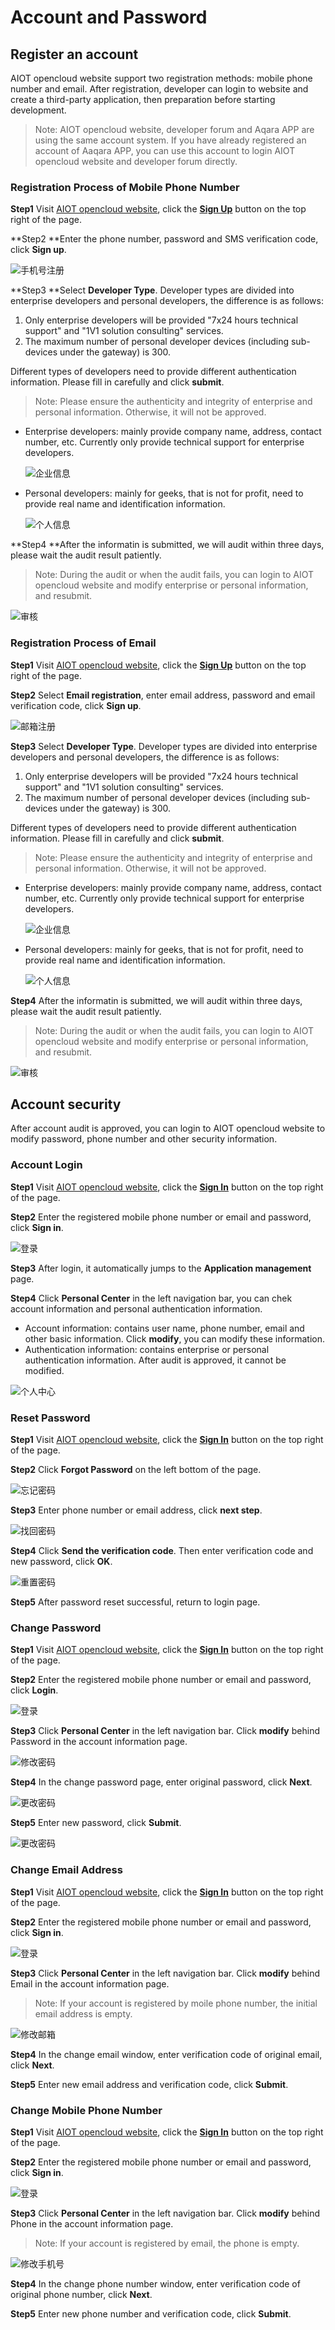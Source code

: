 # Account and Password


## Register an account

AIOT opencloud website support two registration methods: mobile phone number and email. After registration, developer can login to website and create a third-party application, then preparation before starting development. 

> Note: AIOT opencloud website, developer forum and Aqara APP are using the same account system. If you have already registered an account of Aaqara APP, you can use this account to login AIOT opencloud website and developer forum directly.


### Registration Process of Mobile Phone Number

**Step1** Visit [AIOT opencloud website](https://opencloud.aqara.cn/), click the [**Sign Up**](https://opencloud.aqara.cn/register) button on the top right of the page.

**Step2 **Enter the phone number, password and SMS verification code, click **Sign up**.

![手机号注册](http://cdn.cnbj2.fds.api.mi-img.com/cdn/aiot/doc-images/zh/guideline/account-and-password/signup1-phone.png)

**Step3 **Select **Developer Type**. Developer types are divided into enterprise developers and personal developers, the difference is as follows: 

1. Only enterprise developers will be provided "7x24 hours technical support" and "1V1 solution consulting" services.
2. The maximum number of personal developer devices (including sub-devices under the gateway) is 300. 

Different types of developers need to provide different authentication information. Please fill in carefully and click **submit**.

> Note: Please ensure the authenticity and integrity of enterprise and personal information. Otherwise, it will not be approved. 



- Enterprise developers: mainly provide company name, address, contact number, etc.  Currently only provide technical support for enterprise developers.

  ![企业信息](http://cdn.cnbj2.fds.api.mi-img.com/cdn/aiot/doc-images/zh/guideline/account-and-password/signup2-bussiness.png)

- Personal developers: mainly for geeks, that is not for profit, need to provide real name and identification information.

  ![个人信息](http://cdn.cnbj2.fds.api.mi-img.com/cdn/aiot/doc-images/zh/guideline/account-and-password/signup2-personal.png)

**Step4 **After the informatin is submitted, we will audit within three days, please wait the audit result patiently.

> Note: During the audit or when the audit fails, you can login to AIOT opencloud website and modify enterprise or personal information, and resubmit.

![审核](http://cdn.cnbj2.fds.api.mi-img.com/cdn/aiot/doc-images/zh/guideline/account-and-password/signup3.png)


### Registration Process of Email

**Step1** Visit [AIOT opencloud website](https://opencloud.aqara.cn/), click the [**Sign Up**](https://opencloud.aqara.cn/register) button on the top right of the page.

**Step2** Select **Email registration**, enter email address, password and email verification code, click **Sign up**.

![邮箱注册](http://cdn.cnbj2.fds.api.mi-img.com/cdn/aiot/doc-images/zh/guideline/account-and-password/signup1-email.png)

**Step3** Select **Developer Type**. Developer types are divided into enterprise developers and personal developers, the difference is as follows: 

1. Only enterprise developers will be provided "7x24 hours technical support" and "1V1 solution consulting" services.
2. The maximum number of personal developer devices (including sub-devices under the gateway) is 300. 

Different types of developers need to provide different authentication information. Please fill in carefully and click **submit**.

> Note: Please ensure the authenticity and integrity of enterprise and personal information. Otherwise, it will not be approved. 



- Enterprise developers: mainly provide company name, address, contact number, etc.  Currently only provide technical support for enterprise developers.

  ![企业信息](http://cdn.cnbj2.fds.api.mi-img.com/cdn/aiot/doc-images/zh/guideline/account-and-password/signup2-bussiness.png)

- Personal developers: mainly for geeks, that is not for profit, need to provide real name and identification information.

  ![个人信息](http://cdn.cnbj2.fds.api.mi-img.com/cdn/aiot/doc-images/zh/guideline/account-and-password/signup2-personal.png)

**Step4** After the informatin is submitted, we will audit within three days, please wait the audit result patiently.

> Note: During the audit or when the audit fails, you can login to AIOT opencloud website and modify enterprise or personal information, and resubmit.

![审核](http://cdn.cnbj2.fds.api.mi-img.com/cdn/aiot/doc-images/zh/guideline/account-and-password/signup3.png)


## Account security

After account audit is approved, you can login to AIOT opencloud website to modify password, phone number and other security information. 


### Account Login

**Step1** Visit [AIOT opencloud website](https://opencloud.aqara.cn/), click the [**Sign In**](https://opencloud.aqara.cn/register) button on the top right of the page.

**Step2** Enter the registered mobile phone number or email and password, click **Sign in**.

![登录](http://cdn.cnbj2.fds.api.mi-img.com/cdn/aiot/doc-images/zh/guideline/account-and-password/signin1-1.png)

**Step3** After login, it automatically jumps to the **Application management** page.

**Step4** Click **Personal Center** in the left navigation bar, you can chek account information and personal authentication information.

- Account information: contains user name, phone number, email and other basic information. Click **modify**, you can modify these information.
- Authentication information: contains enterprise or personal authentication information. After audit is approved, it cannot be modified.

![个人中心](http://cdn.cnbj2.fds.api.mi-img.com/cdn/aiot/doc-images/zh/guideline/account-and-password/signin2.png)


### Reset Password

**Step1** Visit [AIOT opencloud website](https://opencloud.aqara.cn/), click the [**Sign In**](https://opencloud.aqara.cn/register) button on the top right of the page.

**Step2** Click **Forgot Password** on the left bottom of the page.

![忘记密码](http://cdn.cnbj2.fds.api.mi-img.com/cdn/aiot/doc-images/zh/guideline/account-and-password/resetpw1-1.png)

**Step3** Enter phone number or email address, click **next step**.

![找回密码](http://cdn.cnbj2.fds.api.mi-img.com/cdn/aiot/doc-images/zh/guideline/account-and-password/resetpw-2.png)

**Step4** Click **Send the verification code**. Then enter verification code and new password, click **OK**.

![重置密码](http://cdn.cnbj2.fds.api.mi-img.com/cdn/aiot/doc-images/zh/guideline/account-and-password/resetpw3.png)

**Step5** After password reset successful, return to login page.


### Change Password

**Step1** Visit [AIOT opencloud website](https://opencloud.aqara.cn/), click the [**Sign In**](https://opencloud.aqara.cn/register) button on the top right of the page.

**Step2** Enter the registered mobile phone number or email and password, click **Login**.

![登录](http://cdn.cnbj2.fds.api.mi-img.com/cdn/aiot/doc-images/zh/guideline/account-and-password/signin1-1.png)

**Step3** Click **Personal Center** in the left navigation bar. Click **modify** behind Password in the account information page.

![修改密码](http://cdn.cnbj2.fds.api.mi-img.com/cdn/aiot/doc-images/zh/guideline/account-and-password/modifypw1.png)

**Step4** In the change password page, enter original password, click **Next**.

![更改密码](http://cdn.cnbj2.fds.api.mi-img.com/cdn/aiot/doc-images/zh/guideline/account-and-password/modifypw2.png)

**Step5** Enter new password, click **Submit**.

![更改密码](http://cdn.cnbj2.fds.api.mi-img.com/cdn/aiot/doc-images/zh/guideline/account-and-password/modifypw3.png)


### Change Email Address

**Step1** Visit [AIOT opencloud website](https://opencloud.aqara.cn/), click the [**Sign In**](https://opencloud.aqara.cn/register) button on the top right of the page.

**Step2** Enter the registered mobile phone number or email and password, click **Sign in**.

![登录](http://cdn.cnbj2.fds.api.mi-img.com/cdn/aiot/doc-images/zh/guideline/account-and-password/signin1-1.png)

**Step3** Click **Personal Center** in the left navigation bar. Click **modify** behind Email in the account information page.

> Note: If your account is registered by moile phone number, the initial email address is empty.

![修改邮箱](http://cdn.cnbj2.fds.api.mi-img.com/cdn/aiot/doc-images/zh/guideline/account-and-password/modifyemail.png)

**Step4** In the change email window, enter verification code of original email, click **Next**.

**Step5** Enter new email address and verification code, click **Submit**.


### Change Mobile Phone Number

**Step1** Visit [AIOT opencloud website](https://opencloud.aqara.cn/), click the [**Sign In**](https://opencloud.aqara.cn/register) button on the top right of the page.

**Step2** Enter the registered mobile phone number or email and password, click **Sign in**.

![登录](http://cdn.cnbj2.fds.api.mi-img.com/cdn/aiot/doc-images/zh/guideline/account-and-password/signin1-1.png)

**Step3** Click **Personal Center** in the left navigation bar. Click **modify** behind Phone in the account information page.

> Note: If your account is registered by email, the phone is empty.

![修改手机号](http://cdn.cnbj2.fds.api.mi-img.com/cdn/aiot/doc-images/zh/guideline/account-and-password/modifyphone.png)

**Step4** In the change phone number window, enter verification code of original phone number, click **Next**.

**Step5** Enter new phone number and verification code, click **Submit**.